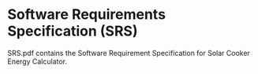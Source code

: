 # Software Requirements Specification (SRS)

SRS.pdf contains the Software Requirement Specification for Solar Cooker Energy Calculator. 
